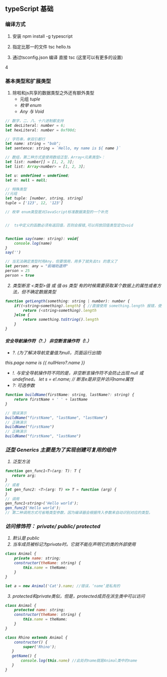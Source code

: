 ## typeScript 基础

### 编译方式
1. 安装  npm install -g typescript

2. 指定比那一的文件  tsc hello.ts

3. 通过tsconfig.json 编译  直接 tsc (这里可以有更多的设置)

4

### 基本类型和扩展类型

1. 除啦和js共享的数据类型之外还有额外类型
    - 元组 <em>tuple<em>
    - 枚举 enum
    - Any 与 Void 
    
```js
// 数字，二、八、十六进制都支持
let decLiteral: number = 6;
let hexLiteral: number = 0xf00d;

// 字符串，单双引都行
let name: string = "bob";
let sentence: string = `Hello, my name is ${ name }`

// 数组，第二种方式是使用数组泛型，Array<元素类型>：
let list: number[] = [1, 2, 3];
let list: Array<number> = [1, 2, 3];

let u: undefined = undefined;
let n: null = null;

// 特殊类型
//元组 
let tuple: [number, string, string]
tuple = ['123', 12, '123']

// 枚举 enum类型是对JavaScript标准数据类型的一个补充


//  ts中定义的函数必须有返回值，否则会报错,可以将放回值类型定位void


function say(name: string): void{
    console.log(name)
}
say('')

// 当无法确定类型时用Any，但要慎用，用多了就失去ts 的意义了
let person: any = "前端劝退师"
person = 25
person = true

```
2. 类型断言 <类型>值 或 值 as 类型
有的时候需要获取某个数据上的属性或者方法，但不确定数据类型

```js
function getLength(something: string | number): number {
    if((<string>something).length) { //直接使用 something.length 报错，使用断言
        return (<string>something).length
    }else {
        return something.toString().length
    }
}
```
    
#### 安全导航操作符（?.） 非空断言操作符（!.）

- ?. (为了解决导航变量值为null，页面运行出错)

this.page name is {{ nullHero?.name }}

- !. 与安全导航操作符不同的是，非空断言操作符不会防止出现 null 或 undefined。
let s = e!.name;  // 断言e是非空并访问name属性
- ?: 可选参数
```js
function buildName(firstName: string, lastName?: string) {
    return firstName + ' ' + lastName
}

// 错误演示
buildName("firstName", "lastName", "lastName")
// 正确演示
buildName("firstName")
// 正确演示
buildName("firstName", "lastName")

```

### 泛型 Generics 主要是为了实现创建可复用的组件
1. 泛型方法
 ```js
function gen_func1<T>(arg: T): T {
    return arg;
}
// 或者
let gen_func2: <T>(arg: T) => T = function (arg) {
}
// 调用
gen_func1<string>('Hello world');
gen_func2('Hello world'); 
// 第二种调用方式可省略类型参数，因为编译器会根据传入参数来自动识别对应的类型。

```


### 访问修饰符： private/ public/ protected
1. 默认是 public
2. 当车成员被标记为private时。它就不能在声明它的类的外部使用

```js
class Animal {
    private name: string;
    constructor(theName: string) {
        this.name = theName;
    }
}

let a = new Animal('Cat').name; //错误，‘name’是私有的

```
3.  protected和private类似，但是，protected成员在派生类中可以访问

```js
class Animal {
    protected name: string;
    constructor(theName: string) {
        this.name = theName;
    }
}

class Rhino extends Animal {
    constructor() {
        super('Rhino');
   }         
   getName() {
       console.log(this.name) //此处的name就是Animal类中的name
   }
} 

```





















